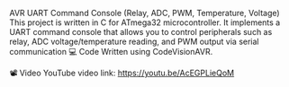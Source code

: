 AVR UART Command Console (Relay, ADC, PWM, Temperature, Voltage)
This project is written in C for ATmega32 microcontroller.
It implements a UART command console that allows you to control peripherals such as relay,
ADC voltage/temperature reading, and PWM output via serial communication
 💻 Code Written using CodeVisionAVR.

📽️ Video YouTube video link: https://youtu.be/AcEGPLieQoM
